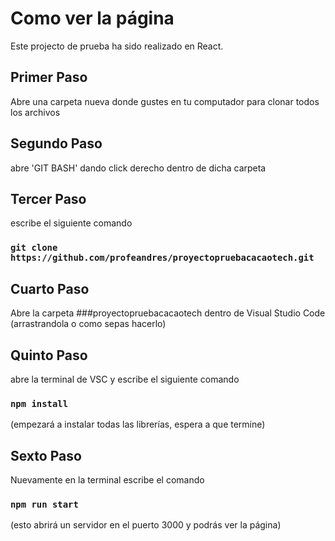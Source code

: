 # Como ver la página

Este projecto de prueba ha sido realizado en React.

## Primer Paso

Abre una carpeta nueva donde gustes en tu computador para clonar todos los archivos

## Segundo Paso

abre 'GIT BASH' dando click derecho dentro de dicha carpeta

## Tercer Paso

escribe el siguiente comando

### `git clone https://github.com/profeandres/proyectopruebacacaotech.git`

## Cuarto Paso

Abre la carpeta ###proyectopruebacacaotech dentro de Visual Studio Code (arrastrandola o como sepas hacerlo)

## Quinto Paso

abre la terminal de VSC y escribe el siguiente comando

### `npm install` 
 
 (empezará a instalar todas las librerías, espera a que termine)
 
 ## Sexto Paso
 
 Nuevamente en la terminal escribe el comando 
 
 ### `npm run start`
 
 (esto abrirá un servidor en el puerto 3000 y podrás ver la página)
